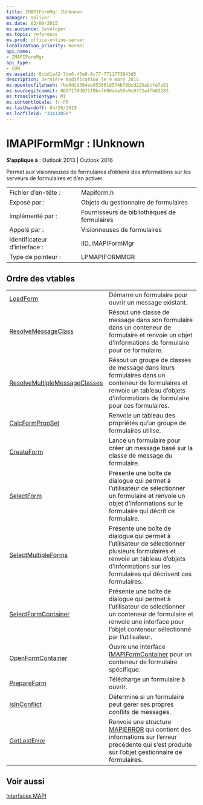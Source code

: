 ```yaml
---
title: IMAPIFormMgr IUnknown
manager: soliver
ms.date: 03/09/2015
ms.audience: Developer
ms.topic: reference
ms.prod: office-online-server
localization_priority: Normal
api_name:
- IMAPIFormMgr
api_type:
- COM
ms.assetid: 8cbd1a42-7de6-43e0-8c77-7711773843d5
description: Dernière modification le 9 mars 2015
ms.openlocfilehash: fbe6dc9364ee953661d574b70bcd225abcfe7a81
ms.sourcegitcommit: 8657170d071f9bcf680aba50b9c07f2a4fb82283
ms.translationtype: MT
ms.contentlocale: fr-FR
ms.lasthandoff: 04/28/2019
ms.locfileid: "33413058"
---
```

# <a name="imapiformmgr--iunknown"></a>IMAPIFormMgr : IUnknown

  
  
**S’applique à** : Outlook 2013 | Outlook 2016 
  
Permet aux visionneuses de formulaires d’obtenir des informations sur les serveurs de formulaires et d’en activer. 
  
|||
|:-----|:-----|
|Fichier d’en-tête :  <br/> |Mapiform.h  <br/> |
|Exposé par :  <br/> |Objets du gestionnaire de formulaires  <br/> |
|Implémenté par :  <br/> |Fournisseurs de bibliothèques de formulaires  <br/> |
|Appelé par :  <br/> |Visionneuses de formulaires  <br/> |
|Identificateur d’interface :  <br/> |IID_IMAPIFormMgr  <br/> |
|Type de pointeur :  <br/> |LPMAPIFORMMGR  <br/> |
   
## <a name="vtable-order"></a>Ordre des vtables

|||
|:-----|:-----|
|[LoadForm](imapiformmgr-loadform.md) <br/> |Démarre un formulaire pour ouvrir un message existant.  <br/> |
|[ResolveMessageClass](imapiformmgr-resolvemessageclass.md) <br/> |Résout une classe de message dans son formulaire dans un conteneur de formulaire et renvoie un objet d’informations de formulaire pour ce formulaire.  <br/> |
|[ResolveMultipleMessageClasses](imapiformmgr-resolvemultiplemessageclasses.md) <br/> |Résout un groupe de classes de message dans leurs formulaires dans un conteneur de formulaires et renvoie un tableau d’objets d’informations de formulaire pour ces formulaires.  <br/> |
|[CalcFormPropSet](imapiformmgr-calcformpropset.md) <br/> |Renvoie un tableau des propriétés qu’un groupe de formulaires utilise.  <br/> |
|[CreateForm](imapiformmgr-createform.md) <br/> |Lance un formulaire pour créer un message basé sur la classe de message du formulaire.  <br/> |
|[SelectForm](imapiformmgr-selectform.md) <br/> |Présente une boîte de dialogue qui permet à l’utilisateur de sélectionner un formulaire et renvoie un objet d’informations sur le formulaire qui décrit ce formulaire.  <br/> |
|[SelectMultipleForms](imapiformmgr-selectmultipleforms.md) <br/> |Présente une boîte de dialogue qui permet à l’utilisateur de sélectionner plusieurs formulaires et renvoie un tableau d’objets d’informations sur les formulaires qui décrivent ces formulaires.  <br/> |
|[SelectFormContainer](imapiformmgr-selectformcontainer.md) <br/> |Présente une boîte de dialogue qui permet à l’utilisateur de sélectionner un conteneur de formulaire et renvoie une interface pour l’objet conteneur sélectionné par l’utilisateur.  <br/> |
|[OpenFormContainer](imapiformmgr-openformcontainer.md) <br/> |Ouvre une interface [IMAPIFormContainer](imapiformcontaineriunknown.md) pour un conteneur de formulaire spécifique.  <br/> |
|[PrepareForm](imapiformmgr-prepareform.md) <br/> |Télécharge un formulaire à ouvrir.  <br/> |
|[IsInConflict](imapiformmgr-isinconflict.md) <br/> |Détermine si un formulaire peut gérer ses propres conflits de messages.  <br/> |
|[GetLastError](imapiformmgr-getlasterror.md) <br/> |Renvoie une structure [MAPIERROR](mapierror.md) qui contient des informations sur l’erreur précédente qui s’est produite sur l’objet gestionnaire de formulaires.  <br/> |
   
## <a name="see-also"></a>Voir aussi



[Interfaces MAPI](mapi-interfaces.md)

